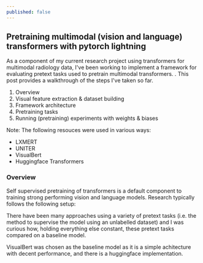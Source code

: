 ```yaml
---
published: false
---
```

## Pretraining multimodal (vision and language) transformers with pytorch lightning

As a component of my current research project using transformers for multimodal radiology data, I've been working to implement a framework for evaluating pretext tasks used to pretrain multimodal transformers. . This post provides a walkthrough of the steps I've taken so far.

1. Overview
2. Visual feature extraction & dataset building
3. Framework architecture
4. Pretraining tasks
5. Running (pretraining) experiments with weights & biases


Note: The following resouces were used in various ways:
- LXMERT
- UNITER
- VisualBert
- Huggingface Transformers

### Overview

Self supervised pretraining of transformers is a default component to training strong performing vision and language models. Research typically follows the following setup:



There have been many approaches using a variety of pretext tasks (i.e. the method to supervise the model using an unlabelled dataset) and I was curious how, holding everything else constant, these pretext tasks compared on a baseline model.

VisualBert was chosen as the baseline model as it is a simple achitecture with decent performance, and there is a huggingface implementation.
